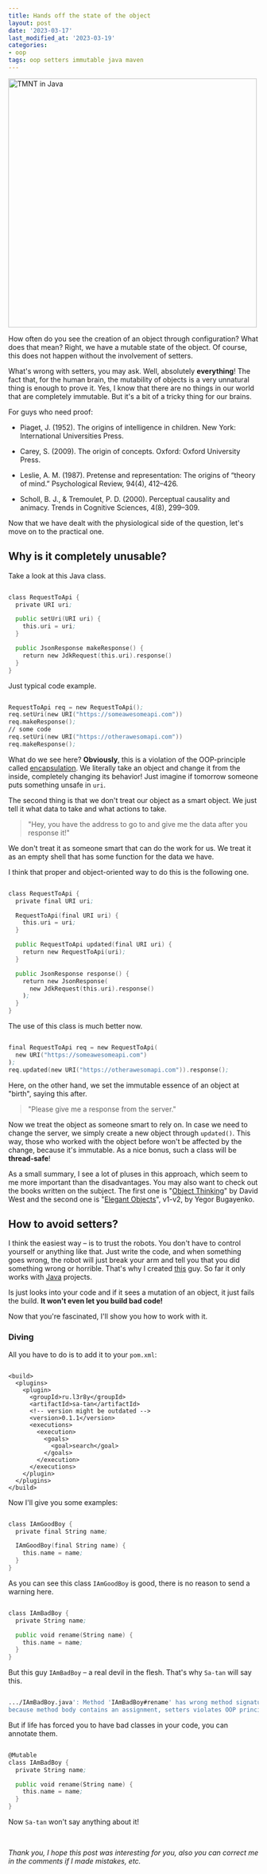 ```yaml
---
title: Hands off the state of the object
layout: post
date: '2023-03-17'
last_modified_at: '2023-03-19'
categories:
- oop
tags: oop setters immutable java maven
---
```


<img height="500" title="TMNT in Java" alt="TMNT in Java" src="/assets/images/mutants.png">

How often do you see the creation of an object through configuration? What does that mean? Right, we have a mutable state of the object. Of course, this does not happen without the involvement of setters.

What's wrong with setters, you may ask. Well, absolutely **everything**! The fact that, for the human brain, the mutability of objects is a very unnatural thing is enough to prove it. Yes, I know that there are no things in our world that are completely immutable. But it's a bit of a tricky thing for our brains.

For guys who need proof:

  - Piaget, J. (1952). The origins of intelligence in children. New York: International Universities Press.

  - Carey, S. (2009). The origin of concepts. Oxford: Oxford University Press.

  - Leslie, A. M. (1987). Pretense and representation: The origins of “theory of mind.” Psychological Review, 94(4), 412–426.

  - Scholl, B. J., & Tremoulet, P. D. (2000). Perceptual causality and animacy. Trends in Cognitive Sciences, 4(8), 299–309.


Now that we have dealt with the physiological side of the question, let's move on to the practical one.


## Why is it completely unusable?

Take a look at this Java class.

```asm

class RequestToApi {
  private URI uri;

  public setUri(URI uri) {
    this.uri = uri;
  }

  public JsonResponse makeResponse() {
    return new JdkRequest(this.uri).response()
  }
}

```

Just typical code example.
```asm

RequestToApi req = new RequestToApi();
req.setUri(new URI("https://someawesomeapi.com"))
req.makeResponse();
// some code
req.setUri(new URI("https://otherawesomapi.com"))
req.makeResponse();

```
What do we see here? <b>Obviously</b>, this is a violation of the OOP-principle called [encapsulation](https://www.l3r8y.ru/2022/09/03/encapsulation-right-understanding). We literally take an object and change it from the inside, completely changing its behavior! Just imagine if tomorrow someone puts something unsafe in `uri`.


The second thing is that we don't treat our object as a smart object. We just tell it what data to take and what actions to take. 
> "Hey, you have the address to go to and give me the data after you response it!"

We don't treat it as someone smart that can do the work for us. We treat it as an empty shell that has some function for the data we have.


I think that proper and object-oriented way to do this is the following one.
```asm

class RequestToApi {
  private final URI uri;

  RequestToApi(final URI uri) {
    this.uri = uri;
  }

  public RequestToApi updated(final URI uri) {
    return new RequestToApi(uri);
  }

  public JsonResponse response() {
    return new JsonResponse(
      new JdkRequest(this.uri).response()
    );
  }
}

```
The use of this class is much better now.
```asm

final RequestToApi req = new RequestToApi(
  new URI("https://someawesomeapi.com")
);
req.updated(new URI("https://otherawesomapi.com")).response(); 

```
Here, on the other hand, we set the immutable essence of an object at "birth", saying this after.

  > "Please give me a response from the server."

Now we treat the object as someone smart to rely on. In case we need to change the server, we simply create a new object through `updated()`. This way, those who worked with the object before won't be affected by the change, because it's immutable. As a nice bonus, such a class will be **thread-safe**!

As a small summary, I see a lot of pluses in this approach, which seem to me more important than the disadvantages. You may also want to check out the books written on the subject. The first one is "[Object Thinking](http://davewest.us/product/object-thinking/)" by David West and the second one is "[Elegant Objects](https://www.yegor256.com/elegant-objects.html)", v1-v2, by Yegor Bugayenko.

## How to avoid setters?

I think the easiest way – is to trust the robots. You don't have to control yourself or anything like that. Just write the code, and when something goes wrong, the robot will just break your arm and tell you that you did something wrong or horrible. That's why I created [this](https://www.l3r8y.ru/sa-tan) guy. So far it only works with [Java](https://en.wikipedia.org/wiki/Java_(programming_language)) projects.

Is just looks into your code and if it sees a mutation of an object, it just fails the build. **It won't even let you build bad code!**

Now that you're fascinated, I'll show you how to work with it.

### Diving

All you have to do is to add it to your `pom.xml`:

```

<build>
  <plugins>
    <plugin>
      <groupId>ru.l3r8y</groupId>
      <artifactId>sa-tan</artifactId>
      <!-- version might be outdated -->
      <version>0.1.1</version>
      <executions>
        <execution>
          <goals>
            <goal>search</goal>
          </goals>
        </execution>
      </executions>
    </plugin>
  </plugins>
</build>

```

Now I'll give you some examples:

```asm

class IAmGoodBoy {
  private final String name;

  IAmGoodBoy(final String name) {
    this.name = name;
  }
}

```

As you can see this class `IAmGoodBoy` is good, there is no reason to send a warning here.

```asm

class IAmBadBoy {
  private String name;

  public void rename(String name) {
    this.name = name;
  }
}

```

But this guy `IAmBadBoy` – a real devil in the flesh. That's why `Sa-tan` will say this.
```bash

.../IAmBadBoy.java': Method 'IAmBadBoy#rename' has wrong method signature,
because method body contains an assignment, setters violates OOP principles

```

But if life has forced you to have bad classes in your code, you can annotate them.

```asm

@Mutable
class IAmBadBoy {
  private String name;

  public void rename(String name) {
    this.name = name;
  }
}

```

Now `Sa-tan` won't say anything about it!

<br/>

*Thank you, I hope this post was interesting for you, also you can correct me in the comments if I made mistakes, etc.*
